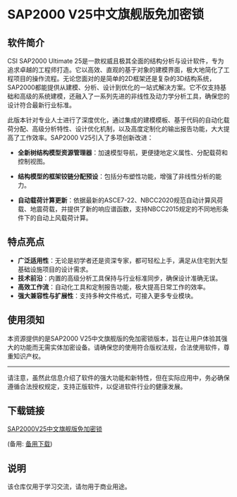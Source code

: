 # SAP2000 V25中文旗舰版免加密锁

## 软件简介

CSI SAP2000 Ultimate 25是一款权威且极其全面的结构分析与设计软件，专为追求卓越的工程师打造。它以高效、直观的基于对象的建模界面，极大地简化了工程项目的操作流程。无论您面对的是简单的2D框架还是复杂的3D结构系统，SAP2000都能提供从建模、分析、设计到优化的一站式解决方案。它不仅支持基础和高级的系统建模，还融入了一系列先进的非线性及动力学分析工具，确保您的设计符合最新行业标准。

此版本针对专业人士进行了深度优化，通过集成的建模模板、基于代码的自动化载荷分配、高级分析特性、设计优化机制，以及高度定制化的输出报告功能，大大提高了工作效率。SAP2000 V25引入了多项创新改进：

- **全新树结构模型资源管理器**：加速模型导航，更便捷地定义属性、分配载荷和控制视图。
  
- **结构模型的框架铰链分配预设**：包括分布塑性功能，增强了非线性分析的能力。
  
- **自动载荷计算更新**：依据最新的ASCE7-22、NBCC2020规范自动计算风荷载、地震荷载，并提供了新的响应谱函数，支持NBCC2015规定的不同地形条件下的自动上风载荷计算。

## 特点亮点

- **广泛适用性**：无论是初学者还是资深专家，都可轻松上手，满足从住宅到大型基础设施项目的设计需求。
- **技术前沿**：内置的高级分析工具保持与行业标准同步，确保设计准确无误。
- **高效工作流**：自动化工具和定制报告功能，极大提高日常工作的效率。
- **强大兼容性与扩展性**：支持多种文件格式，可接入更多专业模块。

## 使用须知

本资源提供的是SAP2000 V25中文旗舰版的免加密锁版本，旨在让用户体验其强大的功能而无需实体加密设备。请确保您的使用符合版权法规，合法使用软件，尊重知识产权。

---

请注意，虽然此信息介绍了软件的强大功能和新特性，但在实际应用中，务必确保遵循合法授权规定，支持正版软件，以促进软件行业的健康发展。

## 下载链接
[SAP2000V25中文旗舰版免加密锁](https://pan.quark.cn/s/646a0ac081f6) 

(备用: [备用下载](https://pan.baidu.com/s/1MRYq2LqI6mnI-s9UFOKwJQ?pwd=1234))

## 说明

该仓库仅用于学习交流，请勿用于商业用途。
